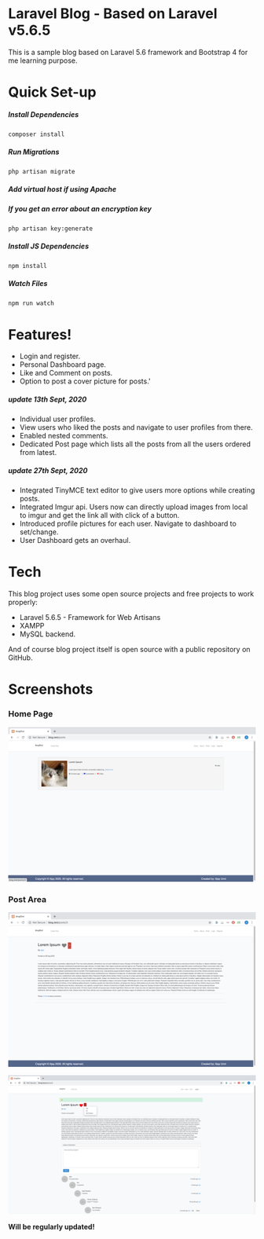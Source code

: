# Laravel Blog - Based on Laravel v5.6.5
This is a sample blog based on Laravel 5.6 framework and Bootstrap 4 for me learning purpose.

# Quick Set-up

##### Install Dependencies
    composer install

##### Run Migrations
    php artisan migrate

##### Add virtual host if using Apache

##### If you get an error about an encryption key
    php artisan key:generate

##### Install JS Dependencies
    npm install

##### Watch Files
    npm run watch
    
# Features!
  - Login and register.
  - Personal Dashboard page.
  - Like and Comment on posts.
  - Option to post a cover picture for posts.'
  ##### update 13th Sept, 2020
  - Individual user profiles.
  - View users who liked the posts and navigate to user profiles from there.
  - Enabled nested comments.
  - Dedicated Post page which lists all the posts from all the users ordered from latest.
  ##### update 27th Sept, 2020
  - Integrated TinyMCE text editor to give users more options while creating posts.
  - Integrated Imgur api. Users now can directly upload images from local to imgur and get the link all with click of a button.
  - Introduced profile pictures for each user. Navigate to dashboard to set/change.
  - User Dashboard gets an overhaul.


# Tech
This blog project uses some open source projects and free projects to work properly:
* Laravel 5.6.5 - Framework for Web Artisans
* XAMPP
* MySQL backend.

And of course blog project itself is open source with a public repository on GitHub.

# Screenshots
### Home Page

![Home Page](/screenshots/home_page.png)

### Post Area

![Post Area](/screenshots/post_page.png)

![Post Area](/screenshots/post_page2.png)

**Will be regularly updated!**
